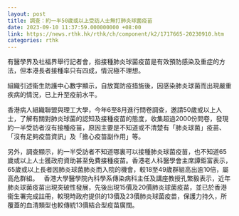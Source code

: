 ```yaml
---
layout: post
title: 調查：約一半50歲或以上受訪人士無打肺炎球菌疫苗
date: 2023-09-10 11:37:59.000000000 +08:00
link: https://news.rthk.hk/rthk/ch/component/k2/1717665-20230910.htm
categories: rthk
---
```


有醫學界及社福界舉行記者會，指接種肺炎球菌疫苗是有效預防感染及重症的方法，但本港長者接種率只有四成，情況極不理想。

組織引述衞生防護中心數字顯示，自放寛防疫措施後，因感染肺炎球菌而出現嚴重疾病的情況，已上升至疫前水平。

香港病人組織聯盟與理工大學，今年6至8月進行問卷調查，邀請50歲或以上人士，了解有關對肺炎球菌的認知及接種疫苗的態度，收集超過2000份問卷，發現約一半受訪者沒有接種疫苗，原因主要是不知道或不清楚有「肺炎球菌」疫苗、「沒有足夠疫苗資訊」及「擔心疫苗副作用」等。

另外，調查顯示，約一半受訪者不知道哪裏可以接種肺炎球菌疫苗，也不知道65歲或以上人士獲政府資助甚至免費接種疫苗。香港老人科醫學會主席譚鉅富表示，65歲或以上長者因肺炎球菌肺炎而入院的機會，較18至49歲群組高出逾10倍，屬高危群組。
 
香港大學醫學院內科學系傳染病科主任及講座教授孔繁毅表示，近年肺炎球菌疫苗出現突破性發展，先後出現15價及20價肺炎球菌疫苗，並已於香港衞生署完成註冊，較現時政府提供的13價及23價肺炎球菌疫苗，保護力持久，所覆蓋的血清類型也較傳統13價結合型疫苗廣闊。
